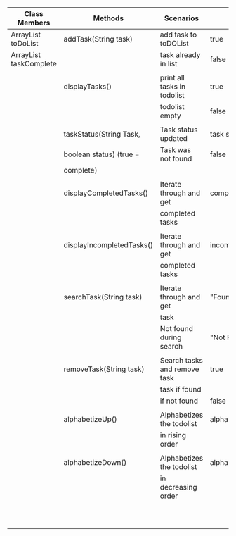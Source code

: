 

| Class Members                   | Methods                   | Scenarios                    | Output           |
|---------------------------------|---------------------------|------------------------------|------------------|
| ArrayList<String> toDoList      | addTask(String task)      | add task to toDOList         | true             |
| ArrayList<Boolean> taskComplete |                           | task already in list         | false            |
|                                 |                           |                              |                  |
|                                 | displayTasks()            | print all tasks in todolist  | true             |
|                                 |                           | todolist empty               | false            |
|                                 |                           |                              |                  |
|                                 | taskStatus(String Task,   | Task status updated          | task status      |
|                                 | boolean status) (true =   | Task was not found           | false            |
|                                 | complete)                 |                              |                  |
|                                 |                           |                              |                  |
|                                 | displayCompletedTasks()   | Iterate through and get      | completedTasks   |
|                                 |                           | completed tasks              |                  |
|                                 |                           |                              |                  |
|                                 | displayIncompletedTasks() | Iterate through and get      | incompletedTasks |
|                                 |                           | completed tasks              |                  |
|                                 |                           |                              |                  |
|                                 | searchTask(String task)   | Iterate through and get      | "Found"          |
|                                 |                           | task                         |                  |
|                                 |                           | Not found during search      | "Not Found"      |
|                                 |                           |                              |                  |
|                                 | removeTask(String task)   | Search tasks and remove task | true             |
|                                 |                           | task if found                |                  |
|                                 |                           | if not found                 | false            |
|                                 |                           |                              |                  |
|                                 | alphabetizeUp()           | Alphabetizes the todolist    | alphabetizedList |
|                                 |                           | in rising order              |                  |
|                                 |                           |                              |                  |
|                                 | alphabetizeDown()         | Alphabetizes the todolist    | alphabetizedList |
|                                 |                           | in decreasing order          |                  |
|                                 |                           |                              |                  |
|                                 |                           |                              |                  |
|                                 |                           |                              |                  |
|                                 |                           |                              |                  |
|                                 |                           |                              |                  |
|                                 |                           |                              |                  |
|                                 |                           |                              |                  |
|                                 |                           |                              |                  |
|                                 |                           |                              |                  |
|                                 |                           |                              |                  |

